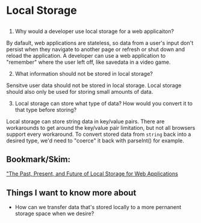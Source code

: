# Local Storage


## [](https://www.smashingmagazine.com/2010/10/local-storage-and-how-to-use-it/)


1. Why would a developer use local storage for a web applicaiton?

By dafault, web applications are stateless, so data from a user's input don't persist when they navigate to another page or refresh or shut down and reload the application. A developer can use a web application to "remember" where the user left off, like savedata in a video game.

2. What information should not be stored in local storage?

Sensitve user data should not be stored in local storage. Local storage should also only be used for storing small amounts of data.

3. Local storage can store what type of data? How would you convert it to that type before storing?

Local storage can store string data in key/value pairs. There are workarounds to get around the key/value pair limitation, but not all browsers support every workaround. 
To convert stored data from `string` back into a desired type, we'd need to "coerce" it back with parseInt() for example.


## Bookmark/Skim:

["The Past, Present, and Future of Local Storage for Web Applications](http://diveinto.html5doctor.com/storage.html)


## Things I want to know more about

- How can we transfer data that's stored locally to a more pernanent storage space when we desire?
